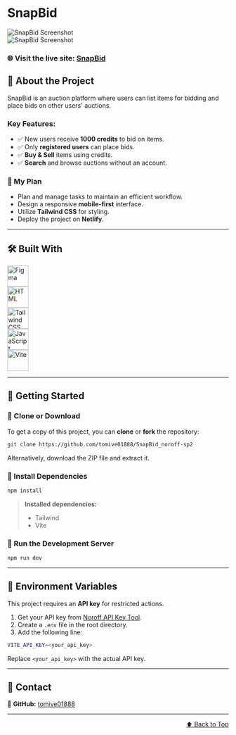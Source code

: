 # SnapBid

![SnapBid Screenshot](https://github.com/user-attachments/assets/cf590cca-886c-4383-9070-ae941fda2f32)  
![SnapBid Screenshot](https://github.com/user-attachments/assets/3c07684f-d859-43e6-b9e0-023e72c53a70)  

### 🌐 Visit the live site: [SnapBid](https://snap-bid.netlify.app/)

## 📌 About the Project

SnapBid is an auction platform where users can list items for bidding and place bids on other users' auctions.

### Key Features:
- ✅ New users receive **1000 credits** to bid on items.
- ✅ Only **registered users** can place bids.
- ✅ **Buy & Sell** items using credits.
- ✅ **Search** and browse auctions without an account.

### 🎯 My Plan  
- Plan and manage tasks to maintain an efficient workflow.  
- Design a responsive **mobile-first** interface.  
- Utilize **Tailwind CSS** for styling.  
- Deploy the project on **Netlify**.  

---

## 🛠 Built With  

[<img title="Figma" height="48px" width="48px" src="https://skillicons.dev/icons?i=figma"/>](https://www.figma.com/)  
[<img title="HTML" height="48px" width="48px" src="https://skillicons.dev/icons?i=html"/>](https://developer.mozilla.org/en-US/docs/Web/HTML)  
[<img title="Tailwind CSS" height="48px" width="48px" src="https://skillicons.dev/icons?i=tailwind"/>](https://tailwindcss.com/)  
[<img title="JavaScript" height="48px" width="48px" src="https://skillicons.dev/icons?i=js"/>](https://developer.mozilla.org/en-US/docs/Web/JavaScript)  
[<img title="Vite" height="48px" width="48px" src="https://skillicons.dev/icons?i=vite"/>](https://vite.dev/)  

---

## 🚀 Getting Started  

### 🔹 Clone or Download  

To get a copy of this project, you can **clone** or **fork** the repository:  

```bash
git clone https://github.com/tomive01888/SnapBid_noroff-sp2
```

Alternatively, download the ZIP file and extract it.  

### 🔹 Install Dependencies  

```bash
npm install
```

> **Installed dependencies:**  
> - Tailwind  
> - Vite  

### 🔹 Run the Development Server  

```bash
npm run dev
```

---

## 🔑 Environment Variables  

This project requires an **API key** for restricted actions.  

1. Get your API key from [Noroff API Key Tool](https://docs.noroff.dev/docs/v2/auth/api-key#api-key-tool).  
2. Create a `.env` file in the root directory.  
3. Add the following line:  

```bash
VITE_API_KEY=<your_api_key>
```

Replace `<your_api_key>` with the actual API key.  


---

## 📩 Contact  

🔗 **GitHub:** [tomive01888](https://github.com/tomive01888)  

---

<p align="right"><a href="#top">⬆️ Back to Top</a></p>
